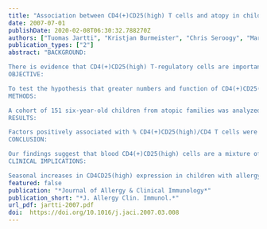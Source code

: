 ```yaml
---
title: "Association between CD4(+)CD25(high) T cells and atopy in children"
date: 2007-07-01
publishDate: 2020-02-08T06:30:32.788270Z
authors: ["Tuomas Jartti", "Kristjan Burmeister", "Chris Seroogy", "Martin Jennens-Clough", "Chris Tisler", "Lisa Salazar", "Douglas Dasilva", "Mike Evans", "Rose Vrtis", "Paul Wallace", "Begona Ruiz-Perez", "Ronald Gangnon", "Rob Lemanske", "Jim Gern"]
publication_types: ["2"]
abstract: "BACKGROUND:

There is evidence that CD4(+)CD25(high) T-regulatory cells are important for establishing tolerance to allergens, but information in children is limited.
OBJECTIVE:

To test the hypothesis that greater numbers and function of CD4(+)CD25(high) T cells are associated with a reduced risk of childhood allergies and wheezing.
METHODS:

A cohort of 151 six-year-old children from atopic families was analyzed for peripheral blood CD4(+)CD25(high) and CD4(+)CD25(int) T cells by flow cytometry and for clinical and immunologic correlates of atopy. The associations between these variables were assessed by regression analysis.
RESULTS:

Factors positively associated with % CD4(+)CD25(high)/CD4 T cells were male sex, number of positive allergen-specific IgE tests, total IgE, season, and 1-month average total pollen count preceding blood draw. The percentage of CD4(+)CD25(high)/total CD4 T cells did not correlate with induced cytokine production, and correlated negatively with suppressive capacity of CD4(+)CD25(+) T cells (r = -0.45; P = .034). The percentage of CD4(+)CD25(int)/CD4 T cells was 54% higher in pollen-sensitized children compared with nonsensitized children in spring (P = .023 for interaction), and correlated positively with IL-5, IL-10, and IL-13 (P < or = .001 for all).
CONCLUSION:

Our findings suggest that blood CD4(+)CD25(high) cells are a mixture of activated and regulatory T cells, and that these cells could be seasonally regulated by environmental factors such as pollen exposure.
CLINICAL IMPLICATIONS:

Seasonal increases in CD4CD25(high) expression in children with allergy may represent systemic immune activation caused by pollen exposures."
featured: false
publication: "*Journal of Allergy & Clinical Immunology*"
publication_short: "*J. Allergy Clin. Immunol.*"
url_pdf: jartti-2007.pdf
doi:  https://doi.org/10.1016/j.jaci.2007.03.008
---
```



